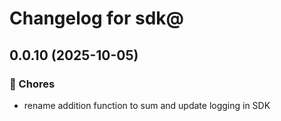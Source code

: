 # Changelog for sdk@

## 0.0.10 (2025-10-05)



### 🧹 Chores
- rename addition function to sum and update logging in SDK
